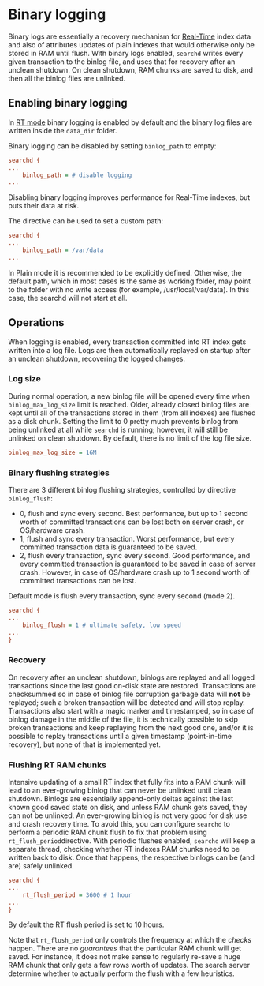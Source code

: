 # Binary logging

Binary logs are essentially a recovery mechanism for [Real-Time](../Creating_an_index/Local_indexes/Real-time_index.md) index data and also of attributes updates of plain indexes that would otherwise only be stored in RAM until flush. With binary logs enabled, ``searchd`` writes every given transaction to the binlog file, and uses that for recovery after an unclean shutdown. On clean shutdown, RAM chunks are saved to disk, and then all the binlog files are unlinked.

## Enabling binary logging

In [RT mode](../Creating_an_index/Local_indexes.md#Online-schema-management-%28RT-mode%29) binary logging is enabled by default and the binary log files are written inside the `data_dir` folder.

Binary logging can be disabled by setting `binlog_path` to empty:

```ini
searchd {
...
    binlog_path = # disable logging
...
```
Disabling binary logging improves performance for Real-Time indexes, but puts their data at risk.

The directive can be used to set a custom path:

```ini
searchd {
...
    binlog_path = /var/data
...
```

In Plain mode it is recommended to be explicitly defined. Otherwise, the default path, which in most cases is the same as working folder, may point to the folder with no write access (for example, /usr/local/var/data). In this case, the searchd will not start at all.

## Operations

When logging is enabled, every transaction committed  into RT index gets written into a log file. Logs are then automatically replayed on startup after an unclean shutdown, recovering the logged changes.

### Log size
During normal operation, a new binlog file will be opened every time when ``binlog_max_log_size`` limit is reached. Older, already closed binlog files are kept until all of the transactions stored in them (from all indexes) are flushed as a disk chunk. Setting the limit to 0 pretty much prevents binlog from being unlinked at all while ``searchd`` is running; however, it will still be unlinked on clean shutdown. By default, there is no limit of the log file size. 

```ini
binlog_max_log_size = 16M
```

### Binary flushing strategies

There are 3 different binlog flushing strategies, controlled by directive `binlog_flush`:
 
* 0, flush and sync every second. Best performance, but up to 1 second worth of committed transactions can be lost both on server crash, or OS/hardware crash.
* 1, flush and sync every transaction. Worst performance, but every committed transaction data is guaranteed to be saved.
* 2, flush every transaction, sync every second. Good performance, and every committed transaction is guaranteed to be saved in case of server crash. However, in case of OS/hardware crash up to 1 second worth of committed transactions can be lost.

Default mode is flush every transaction, sync every second (mode 2).

```ini
searchd {
...
    binlog_flush = 1 # ultimate safety, low speed
...
}
```

### Recovery

On recovery after an unclean shutdown, binlogs are replayed and all logged transactions since the last good on-disk state are restored. Transactions are checksummed so in case of binlog file corruption garbage data will **not** be replayed; such a broken transaction will be detected and will stop replay. Transactions also start with a magic marker and timestamped, so in case of binlog damage in the middle of the file, it is technically possible to skip broken  transactions and keep replaying from the next good one, and/or it is possible to replay transactions until a given timestamp (point-in-time recovery), but none of that is implemented yet.


### Flushing RT RAM chunks

Intensive updating of a small RT index that fully fits into a RAM chunk will lead to an ever-growing binlog that can never be unlinked until clean shutdown. Binlogs are essentially append-only deltas against the last known good saved state on disk, and unless RAM chunk gets saved, they can not be unlinked. An ever-growing binlog is not very good for disk use and crash recovery time. To avoid this, you can configure ``searchd`` to perform a periodic RAM chunk flush to fix that problem using `rt_flush_period`directive. With periodic flushes enabled, ``searchd`` will keep a separate thread, checking whether RT indexes RAM chunks need to be written back to disk. Once that happens, the respective binlogs can be (and are) safely unlinked.

```ini
searchd {
...
    rt_flush_period = 3600 # 1 hour
...
}
```
By default the RT flush period is set to 10 hours.

Note that ``rt_flush_period`` only controls the frequency at which the *checks* happen. There are no *guarantees* that the particular RAM chunk will get saved. For instance, it does not make sense to regularly re-save a huge RAM chunk that only gets a few rows worth of updates. The search server determine whether to actually perform the flush with a few heuristics.
